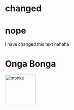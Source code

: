 # changed
# nope
I have changed this text hahaha

# Onga Bonga 
<img src="https://www.balisafarimarinepark.com/wp-content/uploads/2019/02/Get-to-know-the-Proboscis-Monkey-2.jpg" alt="monke" style="height: 100px; width:100px;"/>